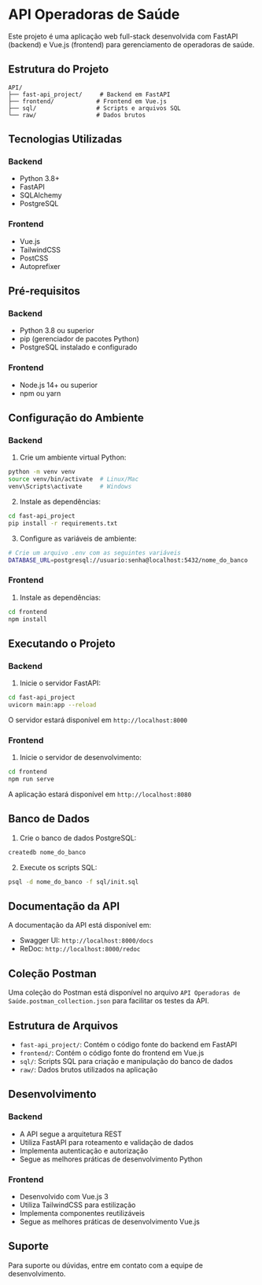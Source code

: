 # API Operadoras de Saúde

Este projeto é uma aplicação web full-stack desenvolvida com FastAPI (backend) e Vue.js (frontend) para gerenciamento de operadoras de saúde.

## Estrutura do Projeto

```
API/
├── fast-api_project/     # Backend em FastAPI
├── frontend/            # Frontend em Vue.js
├── sql/                 # Scripts e arquivos SQL
└── raw/                 # Dados brutos
```

## Tecnologias Utilizadas

### Backend
- Python 3.8+
- FastAPI
- SQLAlchemy
- PostgreSQL

### Frontend
- Vue.js
- TailwindCSS
- PostCSS
- Autoprefixer

## Pré-requisitos

### Backend
- Python 3.8 ou superior
- pip (gerenciador de pacotes Python)
- PostgreSQL instalado e configurado

### Frontend
- Node.js 14+ ou superior
- npm ou yarn

## Configuração do Ambiente

### Backend

1. Crie um ambiente virtual Python:
```bash
python -m venv venv
source venv/bin/activate  # Linux/Mac
venv\Scripts\activate     # Windows
```

2. Instale as dependências:
```bash
cd fast-api_project
pip install -r requirements.txt
```

3. Configure as variáveis de ambiente:
```bash
# Crie um arquivo .env com as seguintes variáveis
DATABASE_URL=postgresql://usuario:senha@localhost:5432/nome_do_banco
```

### Frontend

1. Instale as dependências:
```bash
cd frontend
npm install
```

## Executando o Projeto

### Backend

1. Inicie o servidor FastAPI:
```bash
cd fast-api_project
uvicorn main:app --reload
```

O servidor estará disponível em `http://localhost:8000`

### Frontend

1. Inicie o servidor de desenvolvimento:
```bash
cd frontend
npm run serve
```

A aplicação estará disponível em `http://localhost:8080`

## Banco de Dados

1. Crie o banco de dados PostgreSQL:
```bash
createdb nome_do_banco
```

2. Execute os scripts SQL:
```bash
psql -d nome_do_banco -f sql/init.sql
```

## Documentação da API

A documentação da API está disponível em:
- Swagger UI: `http://localhost:8000/docs`
- ReDoc: `http://localhost:8000/redoc`

## Coleção Postman

Uma coleção do Postman está disponível no arquivo `API Operadoras de Saúde.postman_collection.json` para facilitar os testes da API.

## Estrutura de Arquivos

- `fast-api_project/`: Contém o código fonte do backend em FastAPI
- `frontend/`: Contém o código fonte do frontend em Vue.js
- `sql/`: Scripts SQL para criação e manipulação do banco de dados
- `raw/`: Dados brutos utilizados na aplicação

## Desenvolvimento

### Backend
- A API segue a arquitetura REST
- Utiliza FastAPI para roteamento e validação de dados
- Implementa autenticação e autorização
- Segue as melhores práticas de desenvolvimento Python

### Frontend
- Desenvolvido com Vue.js 3
- Utiliza TailwindCSS para estilização
- Implementa componentes reutilizáveis
- Segue as melhores práticas de desenvolvimento Vue.js

## Suporte

Para suporte ou dúvidas, entre em contato com a equipe de desenvolvimento. 